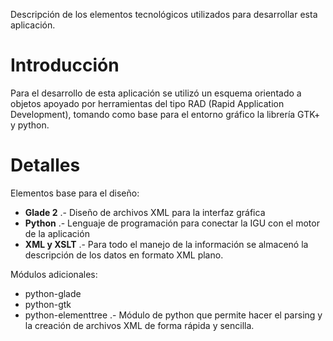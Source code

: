 Descripción de los elementos tecnológicos utilizados para desarrollar esta aplicación.

# Introducción #

Para el desarrollo de esta aplicación se utilizó un esquema orientado a objetos apoyado por herramientas del tipo RAD (Rapid Application Development), tomando como base para el entorno gráfico la librería GTK+ y python.


# Detalles #

Elementos base para el diseño:
  * **Glade 2** .- Diseño de archivos XML para la interfaz gráfica
  * **Python** .- Lenguaje de programación para conectar la IGU con el motor de la aplicación
  * **XML y XSLT** .- Para todo el manejo de la información se almacenó la descripción de los datos en formato XML plano.

Módulos adicionales:
  * python-glade
  * python-gtk
  * python-elementtree .- Módulo de python que permite hacer el parsing y la creación de archivos XML de forma rápida y sencilla.
